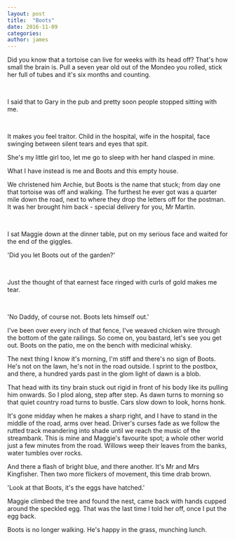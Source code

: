```yaml
---
layout: post
title:  "Boots"
date: 2016-11-09
categories: 
author: james
---
```


Did you know that a tortoise can live for weeks with its head off?
That's how small the brain is. Pull a seven year old out of the Mondeo
you rolled, stick her full of tubes and it's six months and counting.

 

I said that to Gary in the pub and pretty soon people stopped sitting
with me.

 

It makes you feel traitor. Child in the hospital, wife in the hospital,
face swinging between silent tears and eyes that spit.

She's my little girl too, let me go to sleep with her hand clasped in
mine.

What I have instead is me and Boots and this empty house.

We christened him Archie, but Boots is the name that stuck; from day one
that tortoise was off and walking. The furthest he ever got was a
quarter mile down the road, next to where they drop the letters off for
the postman. It was her brought him back - special delivery for you, Mr
Martin.

 

I sat Maggie down at the dinner table, put on my serious face and waited
for the end of the giggles.

'Did you let Boots out of the garden?'

 

Just the thought of that earnest face ringed with curls of gold makes me
tear.

 

'No Daddy, of course not. Boots lets himself out.'

I've been over every inch of that fence, I've weaved chicken wire
through the bottom of the gate railings. So come on, you bastard, let's
see you get out. Boots on the patio, me on the bench with medicinal
whisky.

The next thing I know it's morning, I'm stiff and there's no sign of
Boots. He's not on the lawn, he's not in the road outside. I sprint to
the postbox, and there, a hundred yards past in the glom light of dawn
is a blob.

That head with its tiny brain stuck out rigid in front of his body like
its pulling him onwards. So I plod along, step after step. As dawn turns
to morning so that quiet country road turns to bustle. Cars slow down to
look, horns honk.

It's gone midday when he makes a sharp right, and I have to stand in the
middle of the road, arms over head. Driver's curses fade as we follow
the rutted track meandering into shade until we reach the music of the
streambank. This is mine and Maggie's favourite spot; a whole other
world just a few minutes from the road. Willows weep their leaves from
the banks, water tumbles over rocks.

And there a flash of bright blue, and there another. It's Mr and Mrs
Kingfisher. Then two more flickers of movement, this time drab brown.

'Look at that Boots, it's the eggs have hatched.'

Maggie climbed the tree and found the nest, came back with hands cupped
around the speckled egg. That was the last time I told her off, once I
put the egg back.

Boots is no longer walking. He's happy in the grass, munching lunch.
